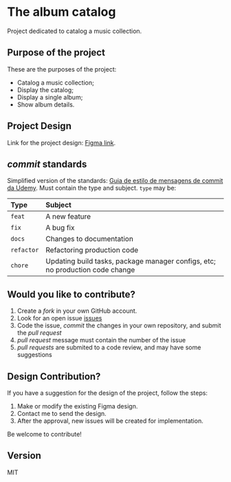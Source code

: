 # The album catalog

Project dedicated to catalog a music collection.

## Purpose of the project

These are the purposes of the project:

 - Catalog a music collection;
 - Display the catalog;
 - Display a single album;
 - Show album details.

## Project Design

Link for the project design: [Figma link](https://www.figma.com/file/oSj29DV44xGPkDWU6XuBLt/Website%3A-Game-Catalogue-Website-Wireframe-(Community)?node-id=3867%3A5166&t=ztZ61x5Ege0Z8QUj-0).

## _commit_ standards

Simplified version of the standards: [Guia de estilo de mensagens de commit da Udemy](https://udacity.github.io/git-styleguide/). Must contain the type and subject. `type` may be:

| Type | Subject |
| :--- | :--- |
| `feat` | A new feature |
| `fix` | A bug fix |
| `docs` | Changes to documentation |
| `refactor` | Refactoring production code |
| `chore` | Updating build tasks, package manager configs, etc; no production code change |

## Would you like to contribute?

1. Create a _fork_ in your own GitHub account.
2. Look for an open issue [issues](https://github.com/brunogarcia84/album-catalog/issues)
3. Code the issue, _commit_ the changes in your own repository, and submit the _pull request_
4. _pull request_ message must contain the number of the issue
5. _pull requests_ are submited to a code review, and may have some suggestions

## Design Contribution?

If you have a suggestion for the design of the project, follow the steps:

1. Make or modify the existing Figma design.
2. Contact me to send the design.
3. After the approval, new issues will be created for implementation.

Be welcome to contribute!

## Version

MIT
